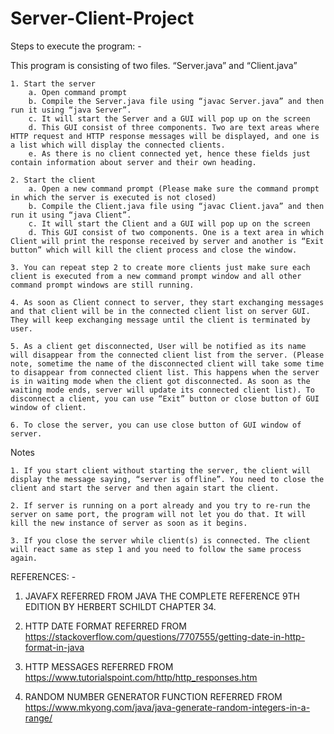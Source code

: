 # Server-Client-Project

Steps to execute the program: -

This program is consisting of two files. “Server.java” and “Client.java”

	1. Start the server
		a. Open command prompt
		b. Compile the Server.java file using “javac Server.java” and then run it using “java Server”.
		c. It will start the Server and a GUI will pop up on the screen
		d. This GUI consist of three components. Two are text areas where HTTP request and HTTP response messages will be displayed, and one is a list which will display the connected clients.
		e. As there is no client connected yet, hence these fields just contain information about server and their own heading.
		
	2. Start the client
		a. Open a new command prompt (Please make sure the command prompt in which the server is executed is not closed)
		b. Compile the Client.java file using “javac Client.java” and then run it using “java Client”.
		c. It will start the Client and a GUI will pop up on the screen
		d. This GUI consist of two components. One is a text area in which Client will print the response received by server and another is “Exit button” which will kill the client process and close the window.
		
	3. You can repeat step 2 to create more clients just make sure each client is executed from a new command prompt window and all other command prompt windows are still running.
	
	4. As soon as Client connect to server, they start exchanging messages and that client will be in the connected client list on server GUI. They will keep exchanging message until the client is terminated by user.
	
	5. As a client get disconnected, User will be notified as its name will disappear from the connected client list from the server. (Please note, sometime the name of the disconnected client will take some time to disappear from connected client list. This happens when the server is in waiting mode when the client got disconnected. As soon as the waiting mode ends, server will update its connected client list). To disconnect a client, you can use “Exit” button or close button of GUI window of client.
	
	6. To close the server, you can use close button of GUI window of server.
	
Notes

	1. If you start client without starting the server, the client will display the message saying, “server is offline”. You need to close the client and start the server and then again start the client.
	
	2. If server is running on a port already and you try to re-run the server on same port, the program will not let you do that. It will kill the new instance of server as soon as it begins.
	
	3. If you close the server while client(s) is connected. The client will react same as step 1 and you need to follow the same process again.
	
REFERENCES: -

1. JAVAFX REFERRED FROM JAVA THE COMPLETE REFERENCE 9TH EDITION BY HERBERT SCHILDT CHAPTER 34.

2. HTTP DATE FORMAT REFERRED FROM https://stackoverflow.com/questions/7707555/getting-date-in-http-format-in-java

3. HTTP MESSAGES REFERRED FROM https://www.tutorialspoint.com/http/http_responses.htm

4. RANDOM NUMBER GENERATOR FUNCTION REFERRED FROM https://www.mkyong.com/java/java-generate-random-integers-in-a-range/

